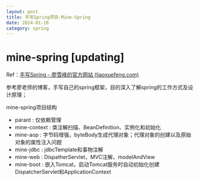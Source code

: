 ```yaml
---
layout: post
title: 手写Spring项目-Mine-Spring
date: 2024-01-16
category: spring
---
```



# mine-spring [updating]

Ref：[手写Spring - 廖雪峰的官方网站 (liaoxuefeng.com)](https://www.liaoxuefeng.com/wiki/1539348902182944)

参考廖老师的博客，手写自己的spring框架，目的深入了解spring的工作方式及设计原理；



mine-spring项目结构

* parant : 仅依赖管理
* mine-context : 类注解扫描、BeanDefinition、实例化和初始化
* mine-aop : 字节码增强，byteBody生成代理对象；代理对象的创建以及原始对象的属性注入问题
* mine-jdbc : jdbcTemplate和事物注解
* mine-web : DispatherServlet，MVC注解，modelAndView
* mine-boot : 嵌入Tomcat，启动Tomcat服务时自动初始化创建DispatcherServlet和ApplicationContext
